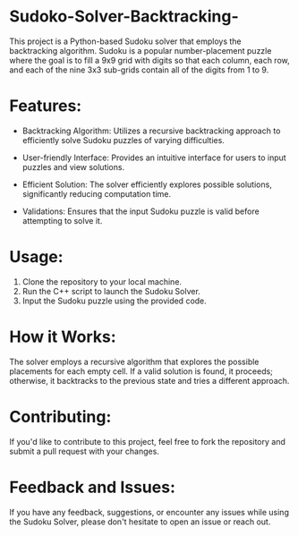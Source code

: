 # Sudoko-Solver-Backtracking-
This project is a Python-based Sudoku solver that employs the backtracking algorithm. Sudoku is a popular number-placement puzzle where the goal is to fill a 9x9 grid with digits so that each column, each row, and each of the nine 3x3 sub-grids contain all of the digits from 1 to 9.
# Features:

- Backtracking Algorithm: Utilizes a recursive backtracking approach to efficiently solve Sudoku puzzles of varying difficulties.<br>
* User-friendly Interface: Provides an intuitive interface for users to input puzzles and view solutions.<br>
+ Efficient Solution: The solver efficiently explores possible solutions, significantly reducing computation time.<br>
- Validations: Ensures that the input Sudoku puzzle is valid before attempting to solve it.<br>

# Usage:
1. Clone the repository to your local machine.<br>
1. Run the C++ script to launch the Sudoku Solver.<br>
1. Input the Sudoku puzzle using the provided code.<br>

# How it Works:
The solver employs a recursive algorithm that explores the possible placements for each empty cell. If a valid solution is found, it proceeds; otherwise, it backtracks to the previous state and tries a different approach.

# Contributing:
If you'd like to contribute to this project, feel free to fork the repository and submit a pull request with your changes.

# Feedback and Issues:
If you have any feedback, suggestions, or encounter any issues while using the Sudoku Solver, please don't hesitate to open an issue or reach out.


